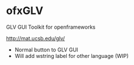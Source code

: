 # ofxGLV
GLV GUI Toolkit for openframeworks

http://mat.ucsb.edu/glv/

- Normal button to GLV GUI
- Will add wstring label for other language (WIP)
